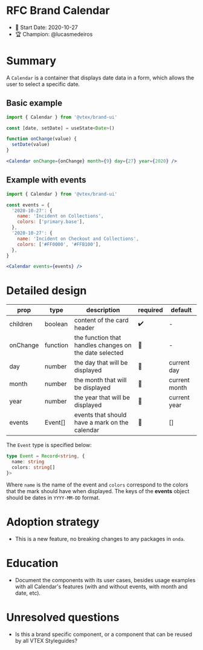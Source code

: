 # RFC Brand Calendar

- 📅 Start Date: 2020-10-27
- 🏆 Champion: @lucasmedeiros

# Summary

A `Calendar` is a container that displays date data in a form, which allows the user to select a specific date.

## Basic example

```jsx
import { Calendar } from '@vtex/brand-ui'

const [date, setDate] = useState<Date>()

function onChange(value) {
  setDate(value)
}

<Calendar onChange={onChange} month={9} day={27} year={2020} />
```

## Example with events

```jsx
import { Calendar } from '@vtex/brand-ui'

const events = {
  '2020-10-27': {
    name: 'Incident on Collections',
    colors: ['primary.base'],
  },
  '2020-10-27': {
    name: 'Incident on Checkout and Collections',
    colors: ['#FF0000', '#FFB100'],
  },
}

<Calendar events={events} />
```

# Detailed design

| prop     | type      | description                 | required | default |
| -------- | --------- | --------------------------- | -------- | -------- |
| children | boolean | content of the card header | ✔️       | - |
| onChange | function | the function that handles changes on the date selected | 🚫       | - |
| day | number | the day that will be displayed | 🚫       | current day |
| month | number | the month that will be displayed | 🚫       | current month |
| year | number | the year that will be displayed | 🚫       | current year |
| events | Event[] | events that should have a mark on the calendar | 🚫       | [] |

The `Event` type is specified below:

```ts
type Event = Record<string, {
  name: string
  colors: string[]
}>
```

Where `name` is the name of the event and `colors` correspond to the colors that the mark should have when displayed. The keys of the **events** object should be dates in `YYYY-MM-DD` format.

# Adoption strategy

- This is a new feature, no breaking changes to any packages in `onda`.

# Education

- Document the components with its user cases, besides usage examples with all Calendar's features (with and without events, with month and date, etc).

# Unresolved questions

- Is this a brand specific component, or a component that can be reused by all VTEX Styleguides?

